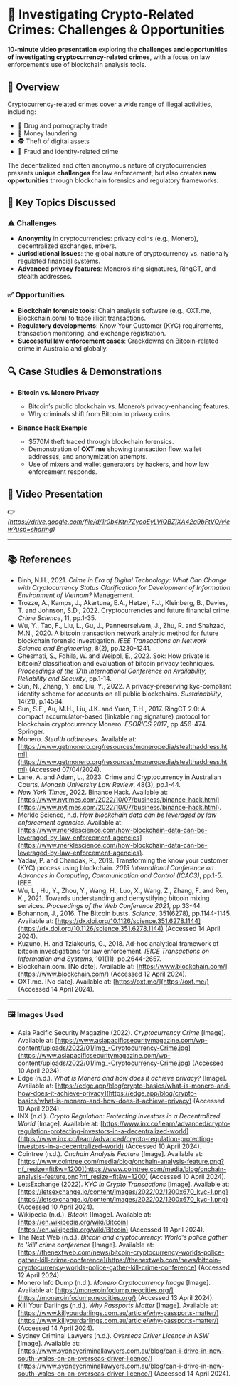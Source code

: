 # 🔐 Investigating Crypto-Related Crimes: Challenges & Opportunities  

**10-minute video presentation** exploring the **challenges and opportunities of investigating cryptocurrency-related crimes**, with a focus on law enforcement’s use of blockchain analysis tools.  

## 📌 Overview  
Cryptocurrency-related crimes cover a wide range of illegal activities, including:  
- 💊 Drug and pornography trade  
- 💸 Money laundering  
- 🕵️ Theft of digital assets  
- 👤 Fraud and identity-related crime  

The decentralized and often anonymous nature of cryptocurrencies presents **unique challenges** for law enforcement, but also creates **new opportunities** through blockchain forensics and regulatory frameworks.  

## 🧩 Key Topics Discussed  
### ⚠️ Challenges  
- **Anonymity** in cryptocurrencies: privacy coins (e.g., Monero), decentralized exchanges, mixers.  
- **Jurisdictional issues**: the global nature of cryptocurrency vs. nationally regulated financial systems.  
- **Advanced privacy features**: Monero’s ring signatures, RingCT, and stealth addresses.  

### ✅ Opportunities  
- **Blockchain forensic tools**: Chain analysis software (e.g., OXT.me, Blockchain.com) to trace illicit transactions.  
- **Regulatory developments**: Know Your Customer (KYC) requirements, transaction monitoring, and exchange registration.  
- **Successful law enforcement cases**: Crackdowns on Bitcoin-related crime in Australia and globally.  

## 🔍 Case Studies & Demonstrations  
- **Bitcoin vs. Monero Privacy**  
  - Bitcoin’s public blockchain vs. Monero’s privacy-enhancing features.  
  - Why criminals shift from Bitcoin to privacy coins.  

- **Binance Hack Example**  
  - $570M theft traced through blockchain forensics.  
  - Demonstration of **OXT.me** showing transaction flow, wallet addresses, and anonymization attempts.  
  - Use of mixers and wallet generators by hackers, and how law enforcement responds.  

## 🎥 Video Presentation  
👉 *(https://drive.google.com/file/d/1r0b4Ktn7ZyooEyLViQBZjXA42a9bFtVO/view?usp=sharing)*  

---

## 📚 References  

- Binh, N.H., 2021. *Crime in Era of Digital Technology: What Can Change with Cryptocurrency Status Clarification for Development of Information Environment of Vietnam?* Management.  
- Trozze, A., Kamps, J., Akartuna, E.A., Hetzel, F.J., Kleinberg, B., Davies, T. and Johnson, S.D., 2022. Cryptocurrencies and future financial crime. *Crime Science*, 11, pp.1-35.  
- Wu, Y., Tao, F., Liu, L., Gu, J., Panneerselvam, J., Zhu, R. and Shahzad, M.N., 2020. A bitcoin transaction network analytic method for future blockchain forensic investigation. *IEEE Transactions on Network Science and Engineering*, 8(2), pp.1230-1241.  
- Ghesmati, S., Fdhila, W. and Weippl, E., 2022. Sok: How private is bitcoin? classification and evaluation of bitcoin privacy techniques. *Proceedings of the 17th International Conference on Availability, Reliability and Security*, pp.1-14.  
- Sun, N., Zhang, Y. and Liu, Y., 2022. A privacy-preserving kyc-compliant identity scheme for accounts on all public blockchains. *Sustainability*, 14(21), p.14584.  
- Sun, S.F., Au, M.H., Liu, J.K. and Yuen, T.H., 2017. RingCT 2.0: A compact accumulator-based (linkable ring signature) protocol for blockchain cryptocurrency Monero. *ESORICS 2017*, pp.456-474. Springer.  
- Monero. *Stealth addresses.* Available at: [https://www.getmonero.org/resources/moneropedia/stealthaddress.html](https://www.getmonero.org/resources/moneropedia/stealthaddress.html) (Accessed 07/04/2024).  
- Lane, A. and Adam, L., 2023. Crime and Cryptocurrency in Australian Courts. *Monash University Law Review*, 48(3), pp.1-44.  
- *New York Times*, 2022. Binance Hack. Available at: [https://www.nytimes.com/2022/10/07/business/binance-hack.html](https://www.nytimes.com/2022/10/07/business/binance-hack.html).  
- Merkle Science, n.d. *How blockchain data can be leveraged by law enforcement agencies.* Available at: [https://www.merklescience.com/how-blockchain-data-can-be-leveraged-by-law-enforcement-agencies](https://www.merklescience.com/how-blockchain-data-can-be-leveraged-by-law-enforcement-agencies).  
- Yadav, P. and Chandak, R., 2019. Transforming the know your customer (KYC) process using blockchain. *2019 International Conference on Advances in Computing, Communication and Control (ICAC3)*, pp.1-5. IEEE.  
- Wu, L., Hu, Y., Zhou, Y., Wang, H., Luo, X., Wang, Z., Zhang, F. and Ren, K., 2021. Towards understanding and demystifying bitcoin mixing services. *Proceedings of the Web Conference 2021*, pp.33-44.  
- Bohannon, J., 2016. The Bitcoin busts. *Science*, 351(6278), pp.1144-1145. Available at: [https://dx.doi.org/10.1126/science.351.6278.1144](https://dx.doi.org/10.1126/science.351.6278.1144) (Accessed 14 April 2024).  
- Kuzuno, H. and Tziakouris, G., 2018. Ad-hoc analytical framework of bitcoin investigations for law enforcement. *IEICE Transactions on Information and Systems*, 101(11), pp.2644-2657.  
- Blockchain.com. [No date]. Available at: [https://www.blockchain.com/](https://www.blockchain.com/) (Accessed 12 April 2024).  
- OXT.me. [No date]. Available at: [https://oxt.me/](https://oxt.me/) (Accessed 14 April 2024).  

---

### 🖼️ Images Used  

- Asia Pacific Security Magazine (2022). *Cryptocurrency Crime* [Image]. Available at: [https://www.asiapacificsecuritymagazine.com/wp-content/uploads/2022/01/img_-Cryptocurrency-Crime.jpg](https://www.asiapacificsecuritymagazine.com/wp-content/uploads/2022/01/img_-Cryptocurrency-Crime.jpg) (Accessed 10 April 2024).  
- Edge (n.d.). *What is Monero and how does it achieve privacy?* [Image]. Available at: [https://edge.app/blog/crypto-basics/what-is-monero-and-how-does-it-achieve-privacy](https://edge.app/blog/crypto-basics/what-is-monero-and-how-does-it-achieve-privacy) (Accessed 10 April 2024).  
- INX (n.d.). *Crypto Regulation: Protecting Investors in a Decentralized World* [Image]. Available at: [https://www.inx.co/learn/advanced/crypto-regulation-protecting-investors-in-a-decentralized-world](https://www.inx.co/learn/advanced/crypto-regulation-protecting-investors-in-a-decentralized-world) (Accessed 10 April 2024).  
- Cointree (n.d.). *Onchain Analysis Feature* [Image]. Available at: [https://www.cointree.com/media/blog/onchain-analysis-feature.png?nf_resize=fit&w=1200](https://www.cointree.com/media/blog/onchain-analysis-feature.png?nf_resize=fit&w=1200) (Accessed 10 April 2024).  
- LetsExchange (2022). *KYC in Crypto Transactions* [Image]. Available at: [https://letsexchange.io/content/images/2022/02/1200x670_kyc-1.png](https://letsexchange.io/content/images/2022/02/1200x670_kyc-1.png) (Accessed 10 April 2024).  
- Wikipedia (n.d.). *Bitcoin* [Image]. Available at: [https://en.wikipedia.org/wiki/Bitcoin](https://en.wikipedia.org/wiki/Bitcoin) (Accessed 11 April 2024).  
- The Next Web (n.d.). *Bitcoin and cryptocurrency: World's police gather to 'kill' crime conference* [Image]. Available at: [https://thenextweb.com/news/bitcoin-cryptocurrency-worlds-police-gather-kill-crime-conference](https://thenextweb.com/news/bitcoin-cryptocurrency-worlds-police-gather-kill-crime-conference) (Accessed 12 April 2024).  
- Monero Info Dump (n.d.). *Monero Cryptocurrency Image* [Image]. Available at: [https://moneroinfodump.neocities.org/](https://moneroinfodump.neocities.org/) (Accessed 13 April 2024).  
- Kill Your Darlings (n.d.). *Why Passports Matter* [Image]. Available at: [https://www.killyourdarlings.com.au/article/why-passports-matter/](https://www.killyourdarlings.com.au/article/why-passports-matter/) (Accessed 14 April 2024).  
- Sydney Criminal Lawyers (n.d.). *Overseas Driver Licence in NSW* [Image]. Available at: [https://www.sydneycriminallawyers.com.au/blog/can-i-drive-in-new-south-wales-on-an-overseas-driver-licence/](https://www.sydneycriminallawyers.com.au/blog/can-i-drive-in-new-south-wales-on-an-overseas-driver-licence/) (Accessed 14 April 2024).  
